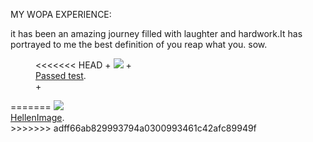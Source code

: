 MY WOPA EXPERIENCE:

it has been an amazing journey filled with laughter and hardwork.It has portrayed to me the best definition  of you reap what you. sow.
<figure>
<<<<<<< HEAD
+	<a href="https://github.com/wopaoutbox2/wopaoutbox2.github.io.git/images/wopa.png
+"><img src="https://github.com/wopaoutbox2/wopaoutbox2.github.io.git/images/wopa.png
+"></a>
+	<figcaption><a href="https://github.com/wopaoutbox2/wopaoutbox2.github.io.git/images/wopa.png
+" title="Failed test">Passed test</a>.</figcaption>
+</figure>
=======
<a href="https://github.com/wopaoutbox2/wopaoutbox2.github.io.git/images/wopa.png
"><img src="https://github.com/wopaoutbox2/wopaoutbox2.github.io.git/images/wopa.png
"></a>
	<figcaption><a href="https://github.com/wopaoutbox2/wopaoutbox2.github.io.git/images/wopa.jpg
" title="Failed test">HellenImage</a>.</figcaption>
</figure>
>>>>>>> adff66ab829993794a0300993461c42afc89949f
